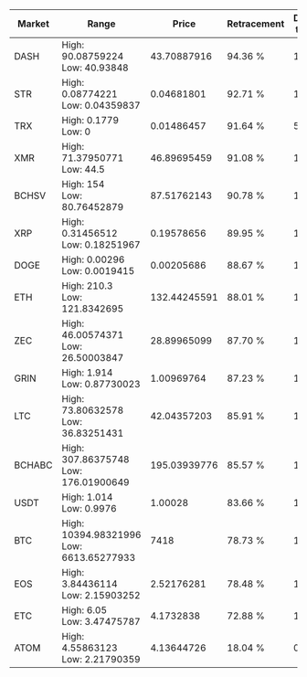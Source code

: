 | Market | Range | Price| Retracement | Doubles to 50% |
| --- | --- | --- | --- | --- |
| DASH | High: 90.08759224<br />Low: 40.93848 | 43.70887916 | 94.36 % | 1.50 |
| STR | High: 0.08774221<br />Low: 0.04359837 | 0.04681801 | 92.71 % | 1.40 |
| TRX | High: 0.1779<br />Low: 0 | 0.01486457 | 91.64 % | 5.98 |
| XMR | High: 71.37950771<br />Low: 44.5 | 46.89695459 | 91.08 % | 1.24 |
| BCHSV | High: 154<br />Low: 80.76452879 | 87.51762143 | 90.78 % | 1.34 |
| XRP | High: 0.31456512<br />Low: 0.18251967 | 0.19578656 | 89.95 % | 1.27 |
| DOGE | High: 0.00296<br />Low: 0.0019415 | 0.00205686 | 88.67 % | 1.19 |
| ETH | High: 210.3<br />Low: 121.8342695 | 132.44245591 | 88.01 % | 1.25 |
| ZEC | High: 46.00574371<br />Low: 26.50003847 | 28.89965099 | 87.70 % | 1.25 |
| GRIN | High: 1.914<br />Low: 0.87730023 | 1.00969764 | 87.23 % | 1.38 |
| LTC | High: 73.80632578<br />Low: 36.83251431 | 42.04357203 | 85.91 % | 1.32 |
| BCHABC | High: 307.86375748<br />Low: 176.01900649 | 195.03939776 | 85.57 % | 1.24 |
| USDT | High: 1.014<br />Low: 0.9976 | 1.00028 | 83.66 % | 1.01 |
| BTC | High: 10394.98321996<br />Low: 6613.65277933 | 7418 | 78.73 % | 1.15 |
| EOS | High: 3.84436114<br />Low: 2.15903252 | 2.52176281 | 78.48 % | 1.19 |
| ETC | High: 6.05<br />Low: 3.47475787 | 4.1732838 | 72.88 % | 1.14 |
| ATOM | High: 4.55863123<br />Low: 2.21790359 | 4.13644726 | 18.04 % | 0.00 |

